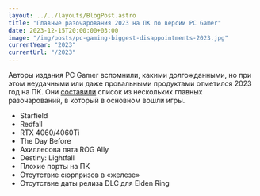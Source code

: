 ```yaml
---
layout: ../../layouts/BlogPost.astro
title: "Главные разочарования 2023 на ПК по версии PC Gamer"
date: 2023-12-15T20:00:00+03:00
image: "/img/posts/pc-gaming-biggest-disappointments-2023.jpg"
currentYear: "2023"
currentUrl: "/2023"
---
```


Авторы издания PC Gamer вспомнили, какими долгожданными, но при этом неудачными или даже провальными продуктами отметился 2023 год на ПК. Они [составили](https://www.pcgamer.com/pc-gaming-biggest-disappointments-2023/) список из нескольких главных разочарований, в который в основном вошли игры.

* Starfield
* Redfall
* RTX 4060/4060Ti
* The Day Before
* Ахиллесова пята ROG Ally
* Destiny: Lightfall
* Плохие порты на ПК
* Отсутствие сюрпризов в «железе»
* Отсутствие даты релиза DLC для Elden Ring